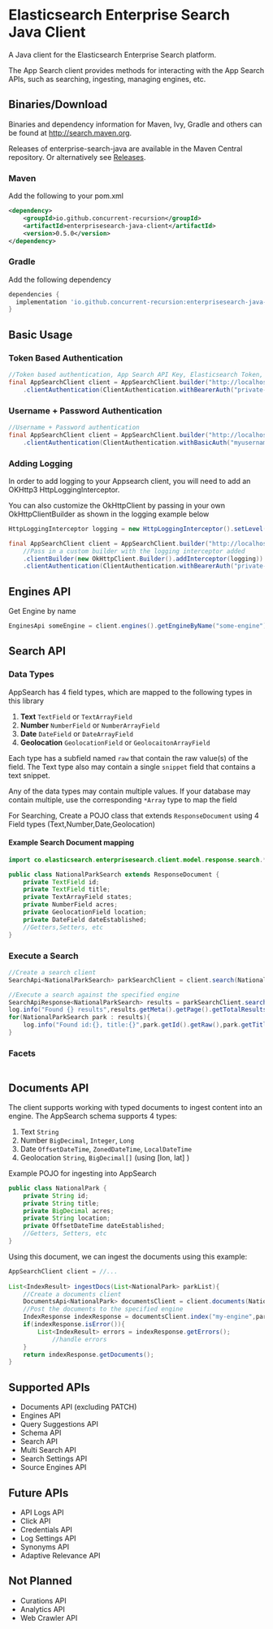 # Elasticsearch Enterprise Search Java Client

A Java client for the Elasticsearch Enterprise Search platform.

The App Search client provides methods for interacting with the App Search APIs, such as searching, ingesting, managing engines, etc. 


## Binaries/Download


Binaries and dependency information for Maven, Ivy, Gradle and others can be found at http://search.maven.org.

Releases of enterprise-search-java are available in the Maven Central repository. Or alternatively see [Releases](https://github.com/concurrent-recursion/enterprise-search-java/releases).

### Maven 
Add the following to your pom.xml
```xml
<dependency>
    <groupId>io.github.concurrent-recursion</groupId>
    <artifactId>enterprisesearch-java-client</artifactId>
    <version>0.5.0</version>
</dependency>
```
### Gradle
Add the following dependency
```groovy
dependencies {
  implementation 'io.github.concurrent-recursion:enterprisesearch-java-client:0.5.0'
}
```

## Basic Usage

### Token Based Authentication
```java
//Token based authentication, App Search API Key, Elasticsearch Token, etc
final AppSearchClient client = AppSearchClient.builder("http://localhost:3002")
    .clientAuthentication(ClientAuthentication.withBearerAuth("private-priVateToKEnFrOMAppseArCh")).build();
```
### Username + Password Authentication
```java
//Username + Password authentication
final AppSearchClient client = AppSearchClient.builder("http://localhost:3002")
    .clientAuthentication(ClientAuthentication.withBasicAuth("myusername","mypassword")).build();
```
### Adding Logging
In order to add logging to your Appsearch client, you will need to add an OKHttp3 HttpLoggingInterceptor.

You can also customize the OkHttpClient by passing in your own OkHttpClientBuilder as shown in the logging example below
```java
HttpLoggingInterceptor logging = new HttpLoggingInterceptor().setLevel(HttpLoggingInterceptor.Level.BODY);

final AppSearchClient client = AppSearchClient.builder("http://localhost:3002")
    //Pass in a custom builder with the logging interceptor added
    .clientBuilder(new OkHttpClient.Builder().addInterceptor(logging))
    .clientAuthentication(ClientAuthentication.withBearerAuth("private-priVateToKEnFrOMAppseArCh")).build();
```

## Engines API

Get Engine by name
```java
EnginesApi someEngine = client.engines().getEngineByName("some-engine");

```



## Search API

### Data Types
AppSearch has 4 field types, which are mapped to the following types in this library
1. **Text** `TextField` or `TextArrayField`
2. **Number** `NumberField` or `NumberArrayField`
3. **Date** `DateField` or `DateArrayField`
4. **Geolocation** `GeolocationField` or `GeolocaitonArrayField`

Each type has a subfield named `raw` that contain the raw value(s) of the field. The Text type also may contain a single `snippet` field that contains a text snippet.

Any of the data types may contain multiple values. If your database may contain multiple, use the corresponding `*Array` type to map the field

For Searching, Create a POJO class that extends `ResponseDocument` using 4 Field types (Text,Number,Date,Geolocation)
#### Example Search Document mapping
```java
import co.elasticsearch.enterprisesearch.client.model.response.search.*;

public class NationalParkSearch extends ResponseDocument {
    private TextField id;
    private TextField title;
    private TextArrayField states;
    private NumberField acres;
    private GeolocationField location;
    private DateField dateEstablished;
    //Getters,Setters, etc
}
```

### Execute a Search
```java
//Create a search client
SearchApi<NationalParkSearch> parkSearchClient = client.search(NationalParkSearch.class);

//Execute a search against the specified engine
SearchApiResponse<NationalParkSearch> results = parkSearchClient.search("my-engine",new SearchRequest().setQuery("zion"));
log.info("Found {} results",results.getMeta().getPage().getTotalResults());
for(NationalParkSearch park : results){
    log.info("Found id:{}, title:{}",park.getId().getRaw(),park.getTitle().getRaw());
}
```

### Facets
```java

```


## Documents API
The client supports working with typed documents to ingest content into an engine. The AppSearch schema supports 4 types:
1. Text `String`
2. Number `BigDecimal`, `Integer`, `Long`
3. Date `OffsetDateTime`, `ZonedDateTime`, `LocalDateTime`
4. Geolocation `String`, `BigDecimal[]` (using \[lon, lat\] )

Example POJO for ingesting into AppSearch
```java
public class NationalPark {
    private String id;
    private String title;
    private BigDecimal acres;
    private String location;
    private OffsetDateTime dateEstablished;
    //Getters, Setters, etc
}
```

Using this document, we can ingest the documents using this example:
```java
AppSearchClient client = //...
        
List<IndexResult> ingestDocs(List<NationalPark> parkList){
    //Create a documents client
    DocumentsApi<NationalPark> documentsClient = client.documents(NationalPark.class);
    //Post the documents to the specified engine
    IndexResponse indexResponse = documentsClient.index("my-engine",parkList);
    if(indexResponse.isError()){
        List<IndexResult> errors = indexResponse.getErrors();
            //handle errors
    }
    return indexResponse.getDocuments();            
}
```




## Supported APIs
* Documents API (excluding PATCH)
* Engines API
* Query Suggestions API
* Schema API
* Search API
* Multi Search API
* Search Settings API
* Source Engines API

## Future APIs
* API Logs API
* Click API
* Credentials API
* Log Settings API
* Synonyms API
* Adaptive Relevance API

## Not Planned
* Curations API
* Analytics API
* Web Crawler API
